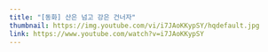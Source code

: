 ```yaml
---
title: "[동화] 산은 넘고 강은 건너자"
thumbnail: https://img.youtube.com/vi/i7JAoKKypSY/hqdefault.jpg
link: https://www.youtube.com/watch?v=i7JAoKKypSY
---
```

